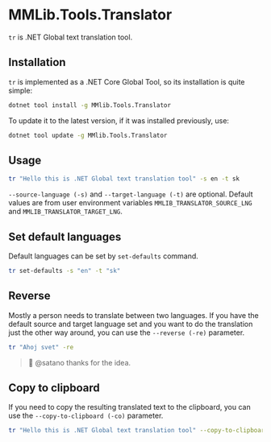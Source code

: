 # MMLib.Tools.Translator

`tr` is .NET Global text translation tool.

## Installation
`tr` is implemented as a .NET Core Global Tool, so its installation is quite simple:

```bash
dotnet tool install -g MMlib.Tools.Translator
```

To update it to the latest version, if it was installed previously, use:

```bash
dotnet tool update -g MMlib.Tools.Translator
```

## Usage

```bash
tr "Hello this is .NET Global text translation tool" -s en -t sk
```

`--source-language (-s)` and `--target-language (-t)` are optional. Default values are from user environment variables `MMLIB_TRANSLATOR_SOURCE_LNG` and `MMLIB_TRANSLATOR_TARGET_LNG`.

## Set default languages

Default languages can be set by `set-defaults` command.

```bash
tr set-defaults -s "en" -t "sk"
```

## Reverse

Mostly a person needs to translate between two languages. If you have the default source and target language set and you want to do the translation just the other way around, you can use the `--reverse (-re)` parameter.

```bash
tr "Ahoj svet" -re
```

> 🙏 @satano thanks for the idea.

## Copy to clipboard

If you need to copy the resulting translated text to the clipboard, you can use the `--copy-to-clipboard (-co)` parameter.

```bash
tr "Hello this is .NET Global text translation tool" --copy-to-clipboard
```
